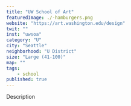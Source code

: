 ```yaml
---
title: "UW School of Art"
featuredImage: ./-hamburgers.png
website: "https://art.washington.edu/design"
twit: ""
inst: "uwsoa"
category: "U"
city: "Seattle"
neighborhood: "U District"
size: "Large (41-100)"
map: ""
tags:
    - school
published: true
---
```


Description
